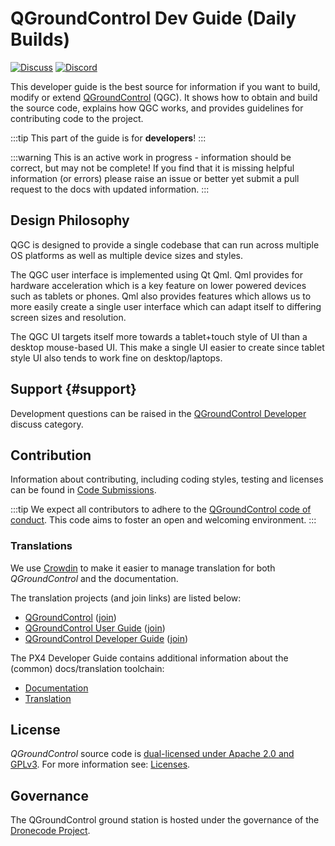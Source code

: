 # QGroundControl Dev Guide (Daily Builds)

[![Discuss](https://img.shields.io/badge/discuss-dev-ff69b4.svg)](http://discuss.px4.io/c/qgroundcontrol/qgroundcontrol-developers)
[![Discord](https://discordapp.com/api/guilds/1022170275984457759/widget.png?style=shield)](https://discord.com/channels/1022170275984457759/1022185820683255908)

This developer guide is the best source for information if you want to build, modify or extend [QGroundControl](http://qgroundcontrol.com) (QGC).
It shows how to obtain and build the source code, explains how QGC works, and provides guidelines for contributing code to the project.

:::tip
This part of the guide is for **developers**!
:::

:::warning
This is an active work in progress - information should be correct, but may not be complete!
If you find that it is missing helpful information (or errors) please raise an issue or better yet submit a pull request to the docs with updated information.
:::

## Design Philosophy

QGC is designed to provide a single codebase that can run across multiple OS platforms as well as multiple device sizes and styles.

The QGC user interface is implemented using Qt Qml. Qml provides for hardware acceleration which is a key feature on lower powered devices such as tablets or phones. Qml also provides features which allows us to more easily create a single user interface which can adapt itself to differing screen sizes and resolution.

The QGC UI targets itself more towards a tablet+touch style of UI than a desktop mouse-based UI. This make a single UI easier to create since tablet style UI also tends to work fine on desktop/laptops.

## Support {#support}

Development questions can be raised in the [QGroundControl Developer](http://discuss.px4.io/c/qgroundcontrol/qgroundcontrol-developers) discuss category.

## Contribution

Information about contributing, including coding styles, testing and licenses can be found in [Code Submissions](contribute/index.md).

:::tip
We expect all contributors to adhere to the [QGroundControl code of conduct](https://github.com/mavlink/qgroundcontrol/blob/master/.github/CODE_OF_CONDUCT.md).
This code aims to foster an open and welcoming environment.
:::

### Translations

We use [Crowdin](https://crowdin.com) to make it easier to manage translation for both _QGroundControl_ and the documentation.

The translation projects (and join links) are listed below:

- [QGroundControl](https://crowdin.com/project/qgroundcontrol) ([join](https://crwd.in/qgroundcontrol))
- [QGroundControl User Guide](https://crowdin.com/project/qgroundcontrol-user-guide) ([join](https://crwd.in/qgroundcontrol-user-guide))
- [QGroundControl Developer Guide](https://crowdin.com/project/qgroundcontrol-developer-guide) ([join](https://crwd.in/qgroundcontrol-developer-guide))

The PX4 Developer Guide contains additional information about the (common) docs/translation toolchain:

- [Documentation](https://dev.px4.io/en/contribute/docs.html)
- [Translation](https://dev.px4.io/en/contribute/docs.html)

## License

_QGroundControl_ source code is [dual-licensed under Apache 2.0 and GPLv3](https://github.com/mavlink/qgroundcontrol/blob/master/.github/COPYING.md).
For more information see: [Licenses](contribute/licences.md).

## Governance

The QGroundControl ground station is hosted under the governance of the [Dronecode Project](https://www.dronecode.org/).

<div style="padding:10px"> </div>
